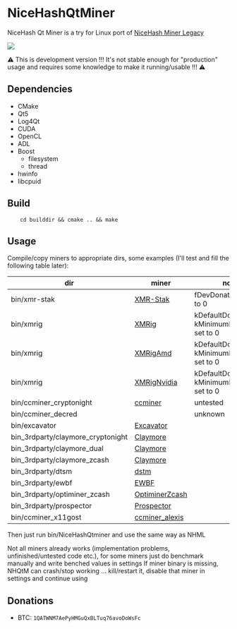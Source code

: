 # NiceHashQtMiner


NiceHash Qt Miner is a try for Linux port of [NiceHash Miner Legacy](https://github.com/nicehash/NiceHashMinerLegacy)

<img src="http://temp.losys.sk/Screenshot_20180616_142252.png">

:warning: This is development version !!! It's not stable enough for "production" usage and requires some knowledge to make it running/usable !!! :warning:

## Dependencies
- CMake
- Qt5
- Log4Qt
- CUDA
- OpenCL
- ADL
- Boost
	- filesystem
	- thread
- hwinfo
- libcpuid


## Build
```
	cd builddir && cmake .. && make
```

## Usage
Compile/copy miners to appropriate dirs, some examples (I'll test and fill the following table later):

dir | miner | notes
----------- | ----------- | -----------
bin/xmr-stak | [XMR-Stak](https://github.com/nicehash/xmr-stak) | fDevDonationLevel set to 0
bin/xmrig | [XMRig](https://github.com/xmrig/xmrig) | kDefaultDonateLevel & kMinimumDonateLevel set to 0
bin/xmrig | [XMRigAmd](https://github.com/xmrig/xmrig-amd) | kDefaultDonateLevel & kMinimumDonateLevel set to 0
bin/xmrig | [XMRigNvidia](https://github.com/xmrig/xmrig-nvidia) | kDefaultDonateLevel & kMinimumDonateLevel set to 0
bin/ccminer_cryptonight | [ccminer](https://github.com/KlausT/ccminer-cryptonight) | untested
bin/ccminer_decred | | unknown
bin/excavator | [Excavator](https://github.com/nicehash/excavator/releases/tag/v1.5.4a) | 
bin_3rdparty/claymore_cryptonight | [Claymore](https://mega.co.nz/#F!e4JVEAIJ!l1iF4z10fMyJzY5-LnyC2A) | 
bin_3rdparty/claymore_dual | [Claymore](https://mega.nz/#F!O4YA2JgD!n2b4iSHQDruEsYUvTQP5_w) | 
bin_3rdparty/claymore_zcash | [Claymore](https://mega.nz/#F!P0ZjFDjC!Cmb-ZRqlbAnNrajRtp4zvA) | 
bin_3rdparty/dtsm | [dstm](https://bitcointalk.org/index.php?topic=2021765.0) | 
bin_3rdparty/ewbf | [EWBF](https://bitcointalk.org/index.php?topic=1707546) | 
bin_3rdparty/optiminer_zcash | [OptiminerZcash](https://github.com/Optiminer/OptiminerZcash) | 
bin_3rdparty/prospector | [Prospector](https://github.com/semtexzv/Prospector) | 
bin/ccminer_x11gost | [ccminer_alexis](https://github.com/nicehash/ccminer-x11gost/tree/windows) | 

Then just run bin/NiceHashQtminer and use the same way as NHML

Not all miners already works (implementation problems, unfinished/untested code etc.), for some miners just do benchmark manually and write benched values in settings
If miner binary is missing, NHQtM can crash/stop working ... kill/restart it, disable that miner in settings and continue using

## Donations
* BTC: `1QATWNM7AePyHMGuQxBLTuq76avoDoWsFc`
